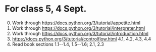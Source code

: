 # For class 5, 4 Sept.

0. Work through https://docs.python.org/3/tutorial/appetite.html
1. Work through https://docs.python.org/3/tutorial/interpreter.html
2. Work through https://docs.python.org/3/tutorial/introduction.html
3. https://docs.python.org/3/tutorial/controlflow.html 4.1, 4.2, 4.3, 4.4
4. Read book sections 1.1--1.4, 1.5--1.6; 2.1, 2.3
